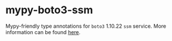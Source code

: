 # mypy-boto3-ssm

Mypy-friendly type annotations for `boto3` 1.10.22 `ssm` service.
More information can be found [here](https://github.com/vemel/mypy_boto3).